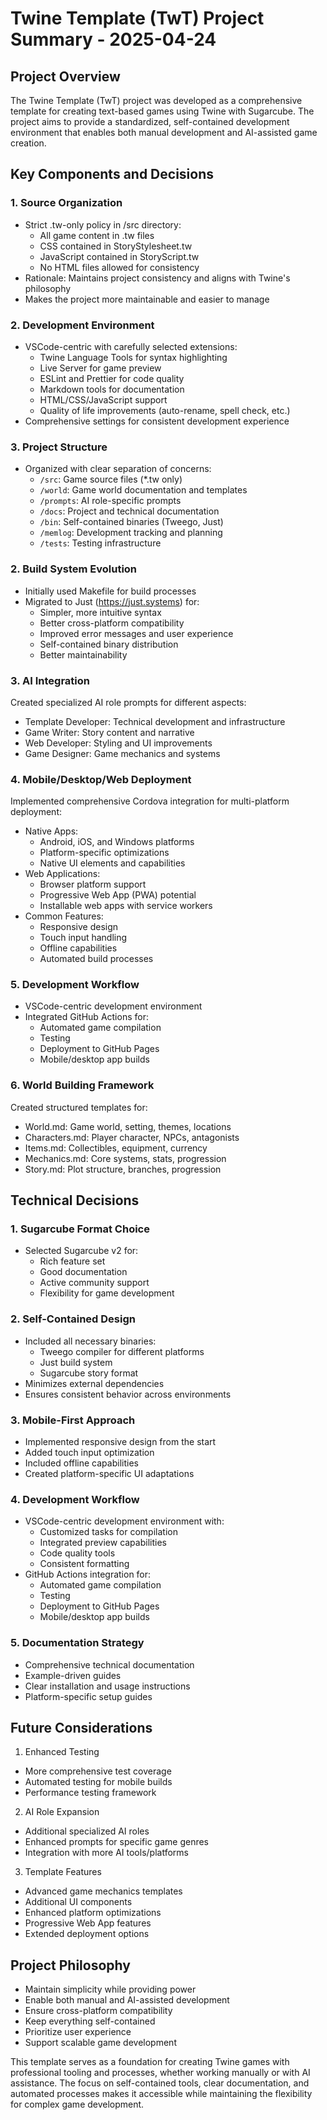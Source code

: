 # Twine Template (TwT) Project Summary - 2025-04-24

## Project Overview
The Twine Template (TwT) project was developed as a comprehensive template for creating text-based games using Twine with Sugarcube. The project aims to provide a standardized, self-contained development environment that enables both manual development and AI-assisted game creation.

## Key Components and Decisions

### 1. Source Organization
- Strict .tw-only policy in /src directory:
  - All game content in .tw files
  - CSS contained in StoryStylesheet.tw
  - JavaScript contained in StoryScript.tw
  - No HTML files allowed for consistency
- Rationale: Maintains project consistency and aligns with Twine's philosophy
- Makes the project more maintainable and easier to manage

### 2. Development Environment
- VSCode-centric with carefully selected extensions:
  - Twine Language Tools for syntax highlighting
  - Live Server for game preview
  - ESLint and Prettier for code quality
  - Markdown tools for documentation
  - HTML/CSS/JavaScript support
  - Quality of life improvements (auto-rename, spell check, etc.)
- Comprehensive settings for consistent development experience

### 3. Project Structure
- Organized with clear separation of concerns:
  - `/src`: Game source files (*.tw only)
  - `/world`: Game world documentation and templates
  - `/prompts`: AI role-specific prompts
  - `/docs`: Project and technical documentation
  - `/bin`: Self-contained binaries (Tweego, Just)
  - `/memlog`: Development tracking and planning
  - `/tests`: Testing infrastructure

### 2. Build System Evolution
- Initially used Makefile for build processes
- Migrated to Just (https://just.systems) for:
  - Simpler, more intuitive syntax
  - Better cross-platform compatibility
  - Improved error messages and user experience
  - Self-contained binary distribution
  - Better maintainability

### 3. AI Integration
Created specialized AI role prompts for different aspects:
- Template Developer: Technical development and infrastructure
- Game Writer: Story content and narrative
- Web Developer: Styling and UI improvements
- Game Designer: Game mechanics and systems

### 4. Mobile/Desktop/Web Deployment
Implemented comprehensive Cordova integration for multi-platform deployment:
- Native Apps:
  - Android, iOS, and Windows platforms
  - Platform-specific optimizations
  - Native UI elements and capabilities
- Web Applications:
  - Browser platform support
  - Progressive Web App (PWA) potential
  - Installable web apps with service workers
- Common Features:
  - Responsive design
  - Touch input handling
  - Offline capabilities
  - Automated build processes

### 5. Development Workflow
- VSCode-centric development environment
- Integrated GitHub Actions for:
  - Automated game compilation
  - Testing
  - Deployment to GitHub Pages
  - Mobile/desktop app builds

### 6. World Building Framework
Created structured templates for:
- World.md: Game world, setting, themes, locations
- Characters.md: Player character, NPCs, antagonists
- Items.md: Collectibles, equipment, currency
- Mechanics.md: Core systems, stats, progression
- Story.md: Plot structure, branches, progression

## Technical Decisions

### 1. Sugarcube Format Choice
- Selected Sugarcube v2 for:
  - Rich feature set
  - Good documentation
  - Active community support
  - Flexibility for game development

### 2. Self-Contained Design
- Included all necessary binaries:
  - Tweego compiler for different platforms
  - Just build system
  - Sugarcube story format
- Minimizes external dependencies
- Ensures consistent behavior across environments

### 3. Mobile-First Approach
- Implemented responsive design from the start
- Added touch input optimization
- Included offline capabilities
- Created platform-specific UI adaptations

### 4. Development Workflow
- VSCode-centric development environment with:
  - Customized tasks for compilation
  - Integrated preview capabilities
  - Code quality tools
  - Consistent formatting
- GitHub Actions integration for:
  - Automated game compilation
  - Testing
  - Deployment to GitHub Pages
  - Mobile/desktop app builds

### 5. Documentation Strategy
- Comprehensive technical documentation
- Example-driven guides
- Clear installation and usage instructions
- Platform-specific setup guides

## Future Considerations

1. Enhanced Testing
- More comprehensive test coverage
- Automated testing for mobile builds
- Performance testing framework

2. AI Role Expansion
- Additional specialized AI roles
- Enhanced prompts for specific game genres
- Integration with more AI tools/platforms

3. Template Features
- Advanced game mechanics templates
- Additional UI components
- Enhanced platform optimizations
- Progressive Web App features
- Extended deployment options

## Project Philosophy
- Maintain simplicity while providing power
- Enable both manual and AI-assisted development
- Ensure cross-platform compatibility
- Keep everything self-contained
- Prioritize user experience
- Support scalable game development

This template serves as a foundation for creating Twine games with professional tooling and processes, whether working manually or with AI assistance. The focus on self-contained tools, clear documentation, and automated processes makes it accessible while maintaining the flexibility for complex game development.